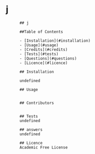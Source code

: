 # j

          ## j

          ##Table of Contents

          - [Installation](#installation)
          - [Usage](#usage)
          - [Credits](#credits)
          - [Tests](#tests)
          - [Questions](#questions)
          - [Licence](#licence)

          ## Installation
 
          undefined

          ## Usage 
          

          ## Contributors
          

          ## Tests
          undefined

          ## answers
          undefined

          ## Licence
          Academic Free License


